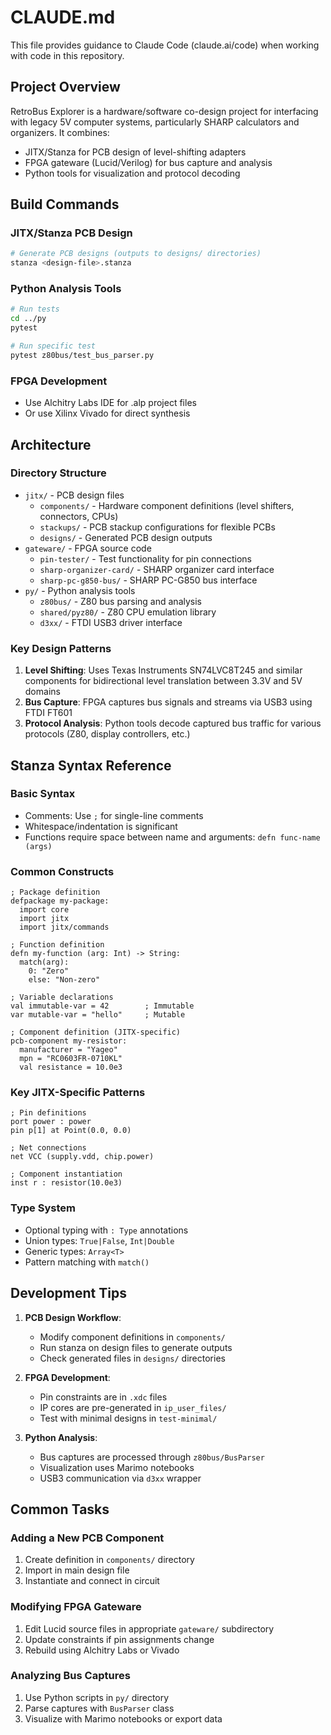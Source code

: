 # CLAUDE.md

This file provides guidance to Claude Code (claude.ai/code) when working with code in this repository.

## Project Overview

RetroBus Explorer is a hardware/software co-design project for interfacing with legacy 5V computer systems, particularly SHARP calculators and organizers. It combines:
- JITX/Stanza for PCB design of level-shifting adapters
- FPGA gateware (Lucid/Verilog) for bus capture and analysis
- Python tools for visualization and protocol decoding

## Build Commands

### JITX/Stanza PCB Design
```bash
# Generate PCB designs (outputs to designs/ directories)
stanza <design-file>.stanza
```

### Python Analysis Tools
```bash
# Run tests
cd ../py
pytest

# Run specific test
pytest z80bus/test_bus_parser.py
```

### FPGA Development
- Use Alchitry Labs IDE for .alp project files
- Or use Xilinx Vivado for direct synthesis

## Architecture

### Directory Structure
- `jitx/` - PCB design files
  - `components/` - Hardware component definitions (level shifters, connectors, CPUs)
  - `stackups/` - PCB stackup configurations for flexible PCBs
  - `designs/` - Generated PCB design outputs
- `gateware/` - FPGA source code
  - `pin-tester/` - Test functionality for pin connections
  - `sharp-organizer-card/` - SHARP organizer card interface
  - `sharp-pc-g850-bus/` - SHARP PC-G850 bus interface
- `py/` - Python analysis tools
  - `z80bus/` - Z80 bus parsing and analysis
  - `shared/pyz80/` - Z80 CPU emulation library
  - `d3xx/` - FTDI USB3 driver interface

### Key Design Patterns
1. **Level Shifting**: Uses Texas Instruments SN74LVC8T245 and similar components for bidirectional level translation between 3.3V and 5V domains
2. **Bus Capture**: FPGA captures bus signals and streams via USB3 using FTDI FT601
3. **Protocol Analysis**: Python tools decode captured bus traffic for various protocols (Z80, display controllers, etc.)

## Stanza Syntax Reference

### Basic Syntax
- Comments: Use `;` for single-line comments
- Whitespace/indentation is significant
- Functions require space between name and arguments: `defn func-name (args)`

### Common Constructs
```stanza
; Package definition
defpackage my-package:
  import core
  import jitx
  import jitx/commands

; Function definition
defn my-function (arg: Int) -> String:
  match(arg):
    0: "Zero"
    else: "Non-zero"

; Variable declarations
val immutable-var = 42        ; Immutable
var mutable-var = "hello"     ; Mutable

; Component definition (JITX-specific)
pcb-component my-resistor:
  manufacturer = "Yageo"
  mpn = "RC0603FR-0710KL"
  val resistance = 10.0e3
```

### Key JITX-Specific Patterns
```stanza
; Pin definitions
port power : power
pin p[1] at Point(0.0, 0.0)

; Net connections
net VCC (supply.vdd, chip.power)

; Component instantiation
inst r : resistor(10.0e3)
```

### Type System
- Optional typing with `: Type` annotations
- Union types: `True|False`, `Int|Double`
- Generic types: `Array<T>`
- Pattern matching with `match()`

## Development Tips

1. **PCB Design Workflow**:
   - Modify component definitions in `components/`
   - Run stanza on design files to generate outputs
   - Check generated files in `designs/` directories

2. **FPGA Development**:
   - Pin constraints are in `.xdc` files
   - IP cores are pre-generated in `ip_user_files/`
   - Test with minimal designs in `test-minimal/`

3. **Python Analysis**:
   - Bus captures are processed through `z80bus/BusParser`
   - Visualization uses Marimo notebooks
   - USB3 communication via `d3xx` wrapper

## Common Tasks

### Adding a New PCB Component
1. Create definition in `components/` directory
2. Import in main design file
3. Instantiate and connect in circuit

### Modifying FPGA Gateware
1. Edit Lucid source files in appropriate `gateware/` subdirectory
2. Update constraints if pin assignments change
3. Rebuild using Alchitry Labs or Vivado

### Analyzing Bus Captures
1. Use Python scripts in `py/` directory
2. Parse captures with `BusParser` class
3. Visualize with Marimo notebooks or export data